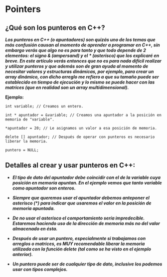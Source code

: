# Pointers

## ¿Qué son los punteros en C++?

**_Los punteros en C++ (o apuntadores) son quizás uno de los temas que más confusión causan al momento de aprender a programar en C++, sin embargo verás que algo no es para tanto y que todo depende de 2 elementos: el signo & (ampersand) y el * (asterisco) que los explicaré en breve. 
En este artículo verás entonces que no es para nada difícil realizar y utilizar punteros y que además son de gran ayuda al momento de necesitar valores y estructuras dinámicas, por ejemplo, para crear un array dinámico, con dicho arreglo me refiero a que su tamaño puede ser establecido en tiempo de ejecución y lo mismo se puede hacer con las matrices (que en realidad son un array multidimensional)._**

**Ejemplo:**

```
int variable; // Creamos un entero.

int * apuntador = &variable; // Creamos una apuntador a la posición en memoria de "variable".

*apuntador = 20; // Le asignamos un valor a esa posición de memoria.

delete [] apuntador; // Después de operar con punteros es necesario liberar la memoria.

puntero = NULL;
```

## Detalles al crear y usar punteros en C++:

- **_El tipo de dato del apuntador debe coincidir con el de la variable cuya posición en memoria apuntan. En el ejemplo vemos que tanto variable como apuntador son enteros._**

- **_Siempre que queremos usar el apuntador debemos anteponer el asterisco (*) para indicar que usaremos el valor en la posición de memoria apuntada._**

- **_De no usar el asterisco el comportamiento sería impredecible. Estaremos haciendo uso de la dirección de memoria más no del valor almacenado en ésta._**

- **_Después de usar un puntero, especialmente si trabajamos con arreglos o matrices, es MUY recomendable liberar la memoria utilizada con la función delete (**tal como se ha visto en el ejemplo anterior**)._**

- **_Un puntero puede ser de cualquier tipo de dato, inclusive los podemos usar con tipos complejos._**

